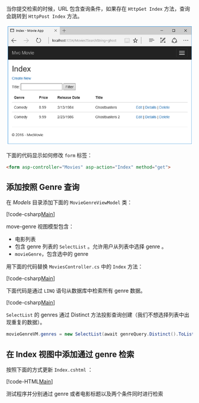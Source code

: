 <!--
[!code-html[Main](../../tutorials/first-mvc-app/start-mvc/sample/MvcMovie/Views/Shared/_Layout.cshtml?highlight=7,31)]


[!code-csharp[Main](../../tutorials/first-mvc-app/start-mvc/sample/MvcMovie/Controllers/MoviesController.cs?name=snippet_1stSearch)]

[!code-csharp[Main](../../tutorials/first-mvc-app/start-mvc/sample/MvcMovie/Controllers/MoviesController.cs?name=snippet_SearchNull)]

![Index view](../../tutorials/first-mvc-app/search/_static/ghost.png)


[!code-csharp[Main](../../tutorials/first-mvc-app/start-mvc/sample/MvcMovie/Startup.cs?highlight=5&name=snippet_1)]

--> 

当你提交检索的时候，URL 包含查询条件，如果存在 `HttpGet Index` 方法，查询会跳转到 `HttpPost Index` 方法。

![Browser window showing the searchString=ghost in the Url and the movies returned, Ghostbusters and Ghostbusters 2, contain the word ghost](../../tutorials/first-mvc-app/search/_static/search_get.png)

下面的代码显示如何修改 `form` 标签：

```html
<form asp-controller="Movies" asp-action="Index" method="get">
   ```

## 添加按照 Genre 查询

在 *Models* 目录添加下面的 `MovieGenreViewModel` 类：

[!code-csharp[Main](../../tutorials/first-mvc-app/start-mvc/sample/MvcMovie/Models/MovieGenreViewModel.cs)]

move-genre 视图模型包含：

   * 电影列表
   * 包含 genre 列表的 `SelectList` 。允许用户从列表中选择 genre 。
   * `movieGenre`，包含选中的 genre

用下面的代码替换 `MoviesController.cs` 中的 `Index` 方法：

[!code-csharp[Main](../../tutorials/first-mvc-app/start-mvc/sample/MvcMovie/Controllers/MoviesController.cs?name=snippet_SearchGenre)]

下面代码是通过 `LINQ` 语句从数据库中检索所有 genre 数据。

[!code-csharp[Main](../../tutorials/first-mvc-app/start-mvc/sample/MvcMovie/Controllers/MoviesController.cs?name=snippet_LINQ)]

`SelectList` 的 genres 通过 Distinct 方法投影查询创建（我们不想选择列表中出现重复的数据）。

```csharp
movieGenreVM.genres = new SelectList(await genreQuery.Distinct().ToListAsync())
   ```

## 在 Index 视图中添加通过 genre 检索

按照下面的方式更新 `Index.cshtml` ：

[!code-HTML[Main](../../tutorials/first-mvc-app/start-mvc/sample/MvcMovie/Views/Movies/IndexFormGenreNoRating.cshtml?highlight=1,15,16,17,28,31,34,37,43)]

测试程序并分别通过 genre 或者电影标题以及两个条件同时进行检索